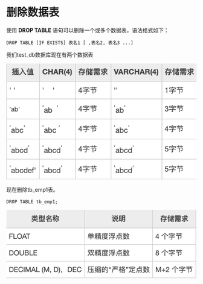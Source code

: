 # 删除数据表

使用 **DROP TABLE** 语句可以删除一个或多个数据表，语法格式如下：

```text
DROP TABLE [IF EXISTS] 表名1 [ ,表名2, 表名3 ...]
```

我们test\_db数据库现在有两个数据表

![](../.gitbook/assets/image%20%2833%29.png)

现在删除tb\_emp1表。

```text
DROP TABLE tb_emp1;
```

![](../.gitbook/assets/image%20%285%29.png)

